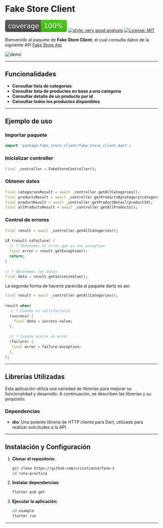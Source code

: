 # Fake Store Client

![coverage][coverage_badge]
[![style: very good analysis][very_good_analysis_badge]][very_good_analysis_link]
[![License: MIT][license_badge]][license_link]

Bienvenido al paquete de **Fake Store Client**, el cual consulta datos de la siguiente API [Fake Store Api](https://fakestoreapi.com/).

![demo](https://i.giphy.com/N0azSInDDFuwLiQlL7.webp)

---

## Funcionalidades

- **Consultar lista de categorias**
- **Consultar lista de productos en base a una categoria**
- **Consultar detalle de un producto por id**
- **Consultar todos los productos disponibles**

---

## Ejemplo de uso

### Importar paquete
```dart
import 'package:fake_store_client/fake_store_client.dart';
```

### Inicializar controller

```dart
final _controller = FakeStoreController();
```

### Obtener datos

```dart
final categoriesResult = await _controller.getAllCategories();
final productsResult = await _controller.getProductsByCategory(categoryName);
final productResult = await _controller.getProductDetail(productId);
final allProductsResult = await _controller.getAllProducts();
```

### Control de errores

```dart
final result = await _controller.getAllCategories();

if (result.isFailure) {
  // ? Obtenemos el error que es una exception
  final error = result.getException();
  return;
}

// ? Obtenemos los datos
final data = result.getSuccessValue();
```

La segunda forma de hacerlo parecida al paquete dartz es asi:

```dart
final result = await _controller.getAllCategories();

result.when(
  // ? Cuando es satisfactorio 
  (success) {
    final data = success.value;
  },

  // ? Cuando ocurre un error
  (failure) {
   final error = failure.exception;
  },
);
```

---

## Librerías Utilizadas

Esta aplicación utiliza una variedad de librerías para mejorar su funcionalidad y desarrollo. A continuación, se describen las librerías y su propósito:

### Dependencias

- **dio**: Una potente librería de HTTP cliente para Dart, utilizada para realizar solicitudes a la API.

---

## Instalación y Configuración

1. **Clonar el repositorio**:
   ```bash
   git clone https://github.com/criistian14/fase-3
   cd ruta-practica
   ```

2. **Instalar dependencias**:
   ```bash
   flutter pub get
   ```
3. **Ejecutar la aplicación**:
   ```bash
   cd example
   flutter run 
   ```
---

[coverage_badge]: coverage_badge.svg
[flutter_install_link]: https://docs.flutter.dev/get-started/install
[github_actions_link]: https://docs.github.com/en/actions/learn-github-actions
[license_badge]: https://img.shields.io/badge/license-MIT-blue.svg
[license_link]: https://opensource.org/licenses/MIT
[logo_black]: https://raw.githubusercontent.com/VGVentures/very_good_brand/main/styles/README/vgv_logo_black.png#gh-light-mode-only
[logo_white]: https://raw.githubusercontent.com/VGVentures/very_good_brand/main/styles/README/vgv_logo_white.png#gh-dark-mode-only
[mason_link]: https://github.com/felangel/mason
[very_good_analysis_badge]: https://img.shields.io/badge/style-very_good_analysis-B22C89.svg
[very_good_analysis_link]: https://pub.dev/packages/very_good_analysis
[very_good_cli_link]: https://pub.dev/packages/very_good_cli
[very_good_coverage_link]: https://github.com/marketplace/actions/very-good-coverage
[very_good_ventures_link]: https://verygood.ventures
[very_good_ventures_link_light]: https://verygood.ventures#gh-light-mode-only
[very_good_ventures_link_dark]: https://verygood.ventures#gh-dark-mode-only
[very_good_workflows_link]: https://github.com/VeryGoodOpenSource/very_good_workflows
